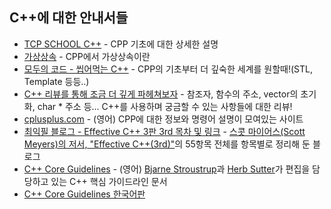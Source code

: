 ## C++에 대한 안내서들

* [TCP SCHOOL C++](http://tcpschool.com/cpp/intro) - CPP 기초에 대한 상세한 설명
* [가상상속](https://jerryjerryjerry.tistory.com/12) - CPP에서 가상상속이란
* [모두의 코드 - 씹어먹는 C++](https://modoocode.com/135) - CPP의 기초부터 더 깊숙한 세계를 원할때!(STL, Template 등등..)
* [C++ 리뷰를 통해 조금 더 깊게 파헤쳐보자](https://www.notion.so/bigpel66/C-0f983904f11d480b85e64f6ae35b892b) - 참조자, 함수의 주소, vector의 초기화, char * 주소 등... C++를 사용하며 궁금할 수 있는 사항들에 대한 리뷰!
* [cplusplus.com](http://www.cplusplus.com) - (영어) CPP에 대한 정보와 명령어 설명이 모여있는 사이트
* [최익필 블로그 - Effective C++ 3판 3rd 목차 및 링크](https://www.ikpil.com/521?category=177570) - [스콧 마이어스(Scott Meyers)의 저서, "Effective C++(3rd)"](https://www.aladin.co.kr/shop/wproduct.aspx?ItemId=58951705)의 55항목 전체를 항목별로 정리해 둔 블로그
* [C++ Core Guidelines](https://github.com/isocpp/CppCoreGuidelines/blob/master/CppCoreGuidelines.md) - (영어) [Bjarne Stroustrup](http://www.stroustrup.com/)과 [Herb Sutter](http://herbsutter.com/)가 편집을 담당하고 있는 C++ 핵심 가이드라인 문서
* [C++ Core Guidelines 한국어판](https://github.com/CppKorea/CppCoreGuidelines)
